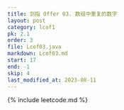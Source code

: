 ```yaml
---
title: 剑指 Offer 03. 数组中重复的数字
layout: post
category: lcof1
pk: 2.1
order: 3
file: Lcof03.java
markdown: Lcof03.md
start: 17
end: -1
skip: 4
last_modified_at: 2023-08-11
---
```


{% include leetcode.md %}
